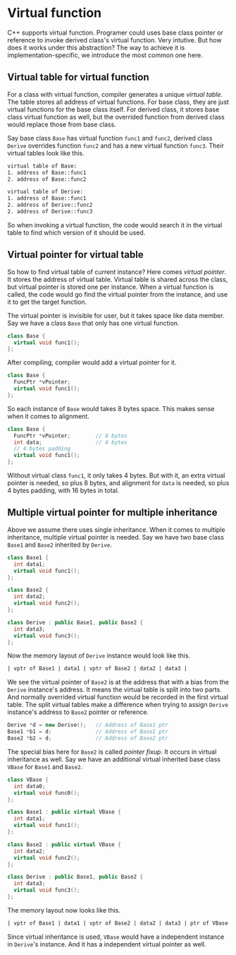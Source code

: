 # Virtual function

C++ supports virtual function. Programer could uses base class pointer or
reference to invoke derived class's virtual function. Very intutive. But how
does it works under this abstraction? The way to achieve it is
implementation-specific, we introduce the most common one here.

## Virtual table for virtual function

For a class with virtual function, compiler generates a unique *virtual table*.
The table stores all address of virtual functions. For base class, they are
just virtual functions for the base class itself. For derived class, it stores
base class virtual function as well, but the overrided function from derived
class would replace those from base class.

Say base class `Base` has virtual function `func1` and `func2`, derived class
`Derive` overrides function `func2` and has a new virtual function `func3`.
Their virtual tables look like this.

```txt
virtual table of Base:
1. address of Base::func1
2. address of Base::func2

virtual table of Derive:
1. address of Base::func1
2. address of Derive::func2
2. address of Derive::func3
```

So when invoking a virtual function, the code would search it in the virtual
table to find which version of it should be used.

## Virtual pointer for virtual table

So how to find virtual table of current instance? Here comes *virtual pointer*.
It stores the address of virtual table.  Virtual table is shared across the
class, but virtual pointer is stored one per instance. When a virtual function
is called, the code would go find the virtual pointer from the instance, and
use it to get the target function.

The virtual pointer is invisible for user, but it takes space like data member.
Say we have a class `Base` that only has one virtual function.

```C++
class Base {
  virtual void func1();
};
```

After compiling, compiler would add a virtual pointer for it.

```C++
class Base {
  FuncPtr *vPointer;
  virtual void func1();
};
```

So each instance of `Base` would takes 8 bytes space. This makes sense when it
comes to alignment.

```C++
class Base {
  FuncPtr *vPointer;        // 8 bytes
  int data;                 // 4 bytes
  // 4 bytes padding
  virtual void func1();
};
```

Without virtual class `func1`, it only takes 4 bytes. But with it, an extra
virtual pointer is needed, so plus 8 bytes, and alignment for `data` is needed,
so plus 4 bytes padding, with 16 bytes in total.

## Multiple virtual pointer for multiple inheritance

Above we assume there uses single inheritance. When it comes to multiple
inheritance, multiple virtual pointer is needed. Say we have two base class
`Base1` and `Base2` inherited by `Derive`.

```C++
class Base1 {
  int data1;
  virtual void func1();
};

class Base2 {
  int data2;
  virtual void func2();
};

class Derive : public Base1, public Base2 {
  int data3;
  virtual void func3();
};
```

Now the memory layout of `Derive` instance would look like this.

```txt
| vptr of Base1 | data1 | vptr of Base2 | data2 | data3 |
```

We see the virtual pointer of `Base2` is at the address that with a bias from
the `Derive` instance's address. It means the virtual table is split into two
parts.  And normally overrided virtual function would be recorded in the first
virtual table. The split virtual tables make a difference when trying to assign
`Derive` instance's address to `Base2` pointer or reference.

```C++
Derive *d = new Derive();   // Address of Base1 ptr
Base1 *b1 = d;              // Address of Base1 ptr
Base2 *b2 = d;              // Address of Base2 ptr
```

The special bias here for `Base2` is called *pointer fixup*. It occurs in
virtual inheritance as well. Say we have an additional virtual inherited base
class `VBase` for `Base1` and `Base2`.

```C++
class VBase {
  int data0;
  virtual void func0();
};

class Base1 : public virtual VBase {
  int data1;
  virtual void func1();
};

class Base2 : public virtual VBase {
  int data2;
  virtual void func2();
};

class Derive : public Base1, public Base2 {
  int data3;
  virtual void func3();
};
```

The memory layout now looks like this.

```txt
| vptr of Base1 | data1 | vptr of Base2 | data2 | data3 | ptr of VBase | data0 |
```

Since virtual inheritance is used, `VBase` would have a independent instance in
`Derive`'s instance. And it has a independent virtual pointer as well.
